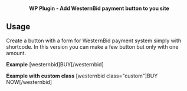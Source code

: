 <h4 align="center">
  WP Plugin  - Add WesternBid payment button to you site
</h4>

## Usage

Create a button with a form for WesternBid payment system simply with shortcode.
In this version you can make a few button but only with one amount.  
 
**Example**
[westernbid]BUY[/westernbid]

**Example with custom class**
[westernbid class="custom"]BUY NOW[/westernbid]

  
  